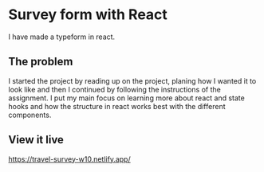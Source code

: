 # Survey form with React

I have made a typeform in react.

## The problem

I started the project by reading up on the project, planing how I wanted it to look like and then I continued by following the instructions of the assignment. I put my main focus on learning more about react and state hooks and how the structure in react works best with the different components.  

## View it live

https://travel-survey-w10.netlify.app/

